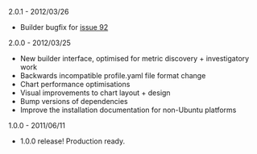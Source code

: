 2.0.1 - 2012/03/26
 - Builder bugfix for [issue 92](https://github.com/auxesis/visage/issues/92)

2.0.0 - 2012/03/25
 - New builder interface, optimised for metric discovery + investigatory work
 - Backwards incompatible profile.yaml file format change
 - Chart performance optimisations
 - Visual improvements to chart layout + design
 - Bump versions of dependencies
 - Improve the installation documentation for non-Ubuntu platforms

1.0.0 - 2011/06/11

 - 1.0.0 release! Production ready.

